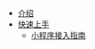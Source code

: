 - [介绍](/Introduction/index.md)
- [快速上手](/QuickStart/index.md)
    - [小程序接入指南](/QuickStart/accessGuide.md)
<!-- - [开发](README.md) -->
